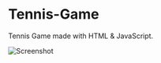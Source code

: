 # Tennis-Game
Tennis Game made with HTML &amp; JavaScript.

![Screenshot](http://s20.postimg.org/wswgpg4zh/Tennis_Game_New.png "Screenshot of project")
